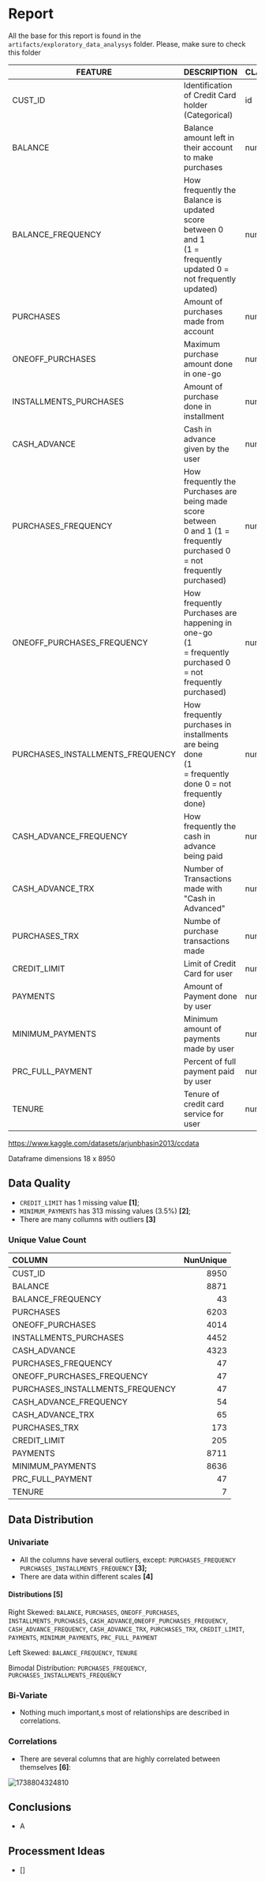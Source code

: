 # Report

All the base for this report is found in the `artifacts/exploratory_data_analysys` folder. Please, make sure to check this folder

| FEATURE                          | DESCRIPTION                                                                                                                     | CLASSIFICATION |
| -------------------------------- | ------------------------------------------------------------------------------------------------------------------------------- | -------------- |
| CUST_ID                          | Identification of Credit Card holder (Categorical)                                                                              | id             |
| BALANCE                          | Balance amount left in their account to make purchases                                                                          | numeric        |
| BALANCE_FREQUENCY                | How frequently the Balance is updated score between 0 and 1<br />(1 = frequently updated 0 = not frequently updated)           | numeric        |
| PURCHASES                        | Amount of purchases made from account                                                                                           | numeric        |
| ONEOFF_PURCHASES                 | Maximum purchase amount done in one-go                                                                                          | numeric        |
| INSTALLMENTS_PURCHASES           | Amount of purchase done in installment                                                                                          | numeric        |
| CASH_ADVANCE                     | Cash in advance given by the user                                                                                               | numeric        |
| PURCHASES_FREQUENCY              | How frequently the Purchases are being made score<br />between 0 and 1 (1 = frequently purchased 0 = not frequently purchased) | numeric        |
| ONEOFF_PURCHASES_FREQUENCY       | How frequently Purchases are happening in one-go<br />(1 = frequently purchased 0 = not frequently purchased)                  | numeric        |
| PURCHASES_INSTALLMENTS_FREQUENCY | How frequently purchases in installments are being done<br />(1 = frequently done 0 = not frequently done)                     | numeric        |
| CASH_ADVANCE_FREQUENCY           | How frequently the cash in advance being paid                                                                                   | numeric        |
| CASH_ADVANCE_TRX                 | Number of Transactions made with "Cash in Advanced"                                                                             | numeric        |
| PURCHASES_TRX                    | Numbe of purchase transactions made                                                                                             | numeric        |
| CREDIT_LIMIT                     | Limit of Credit Card for user                                                                                                   | numeric        |
| PAYMENTS                         | Amount of Payment done by user                                                                                                  | numeric        |
| MINIMUM_PAYMENTS                 | Minimum amount of payments made by user                                                                                         | numeric        |
| PRC_FULL_PAYMENT                 | Percent of full payment paid by user                                                                                            | numeric        |
| TENURE                           | Tenure of credit card service for user                                                                                          | numeric        |

https://www.kaggle.com/datasets/arjunbhasin2013/ccdata

Dataframe dimensions 18 x 8950

## Data Quality

* `CREDIT_LIMIT` has 1 missing value **[1]**;
* `MINIMUM_PAYMENTS` has 313 missing values (3.5%) **[2]**;
* There are many collumns with outliers **[3]**

### Unique Value Count

| COLUMN                           | NunUnique |
| :------------------------------- | --------: |
| CUST_ID                          |      8950 |
| BALANCE                          |      8871 |
| BALANCE_FREQUENCY                |        43 |
| PURCHASES                        |      6203 |
| ONEOFF_PURCHASES                 |      4014 |
| INSTALLMENTS_PURCHASES           |      4452 |
| CASH_ADVANCE                     |      4323 |
| PURCHASES_FREQUENCY              |        47 |
| ONEOFF_PURCHASES_FREQUENCY       |        47 |
| PURCHASES_INSTALLMENTS_FREQUENCY |        47 |
| CASH_ADVANCE_FREQUENCY           |        54 |
| CASH_ADVANCE_TRX                 |        65 |
| PURCHASES_TRX                    |       173 |
| CREDIT_LIMIT                     |       205 |
| PAYMENTS                         |      8711 |
| MINIMUM_PAYMENTS                 |      8636 |
| PRC_FULL_PAYMENT                 |        47 |
| TENURE                           |         7 |

## Data Distribution

### Univariate

* All the columns have several outliers, except: `PURCHASES_FREQUENCY`  `PURCHASES_INSTALLMENTS_FREQUENCY`   **[3];**
* There are data within different scales **[4]**

#### Distributions [5]

Right Skewed: `BALANCE`, `PURCHASES`, `ONEOFF_PURCHASES`, `INSTALLMENTS_PURCHASES`, `CASH_ADVANCE`,`ONEOFF_PURCHASES_FREQUENCY`, `CASH_ADVANCE_FREQUENCY`, `CASH_ADVANCE_TRX`, `PURCHASES_TRX`, `CREDIT_LIMIT`, `PAYMENTS`, `MINIMUM_PAYMENTS`, `PRC_FULL_PAYMENT`

Left Skewed: `BALANCE_FREQUENCY`, `TENURE`

Bimodal Distribution: `PURCHASES_FREQUENCY`, `PURCHASES_INSTALLMENTS_FREQUENCY`

### Bi-Variate

* Nothing much important,s most of relationships are described in correlations.

### Correlations

* There are several columns that are highly correlated between themselves **[6]**:

![1738804324810](image/Data_Exploration_Conclusions/1738804324810.png)

## Conclusions

* A

## Processment Ideas

* []
